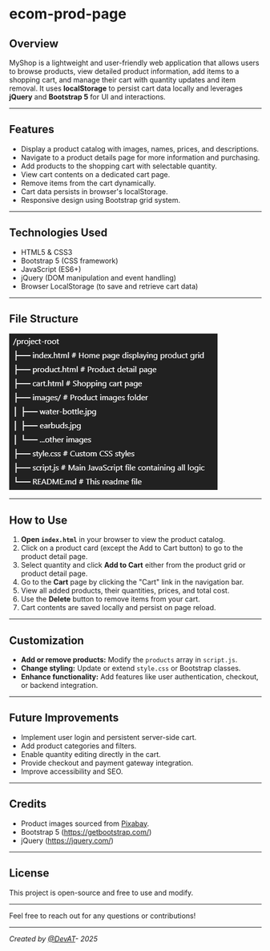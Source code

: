 # ecom-prod-page

## Overview

MyShop is a lightweight and user-friendly web application that allows users to browse products, view detailed product information, add items to a shopping cart, and manage their cart with quantity updates and item removal. It uses **localStorage** to persist cart data locally and leverages **jQuery** and **Bootstrap 5** for UI and interactions.

---

## Features

- Display a product catalog with images, names, prices, and descriptions.
- Navigate to a product details page for more information and purchasing.
- Add products to the shopping cart with selectable quantity.
- View cart contents on a dedicated cart page.
- Remove items from the cart dynamically.
- Cart data persists in browser's localStorage.
- Responsive design using Bootstrap grid system.

---

## Technologies Used

- HTML5 & CSS3
- Bootstrap 5 (CSS framework)
- JavaScript (ES6+)
- jQuery (DOM manipulation and event handling)
- Browser LocalStorage (to save and retrieve cart data)

---

## File Structure

![alt text](image.png)

---

## How to Use

1. **Open `index.html`** in your browser to view the product catalog.
2. Click on a product card (except the Add to Cart button) to go to the product detail page.
3. Select quantity and click **Add to Cart** either from the product grid or product detail page.
4. Go to the **Cart** page by clicking the "Cart" link in the navigation bar.
5. View all added products, their quantities, prices, and total cost.
6. Use the **Delete** button to remove items from your cart.
7. Cart contents are saved locally and persist on page reload.

---

## Customization

- **Add or remove products:** Modify the `products` array in `script.js`.
- **Change styling:** Update or extend `style.css` or Bootstrap classes.
- **Enhance functionality:** Add features like user authentication, checkout, or backend integration.

---

## Future Improvements

- Implement user login and persistent server-side cart.
- Add product categories and filters.
- Enable quantity editing directly in the cart.
- Provide checkout and payment gateway integration.
- Improve accessibility and SEO.

---

## Credits

- Product images sourced from [Pixabay](https://pixabay.com/).
- Bootstrap 5 (https://getbootstrap.com/)
- jQuery (https://jquery.com/)

---

## License

This project is open-source and free to use and modify.

---

Feel free to reach out for any questions or contributions!

---

_Created by [@DevAT](https://github.com/DevAdvait)- 2025_

